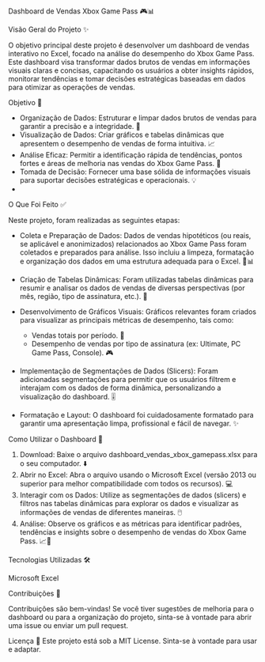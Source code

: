 Dashboard de Vendas Xbox Game Pass 🎮📊

Visão Geral do Projeto ✨

O objetivo principal deste projeto é desenvolver um dashboard de vendas interativo no Excel, focado na análise do desempenho do Xbox Game Pass. Este dashboard visa transformar dados brutos de vendas em informações visuais claras e concisas, capacitando os usuários a obter insights rápidos, monitorar tendências e tomar decisões estratégicas baseadas em dados para otimizar as operações de vendas.

Objetivo 🎯

- Organização de Dados: Estruturar e limpar dados brutos de vendas para garantir a precisão e a integridade. 🧹
- Visualização de Dados: Criar gráficos e tabelas dinâmicas que apresentem o desempenho de vendas de forma intuitiva. 📈
- Análise Eficaz: Permitir a identificação rápida de tendências, pontos fortes e áreas de melhoria nas vendas do Xbox Game Pass. 🔎
- Tomada de Decisão: Fornecer uma base sólida de informações visuais para suportar decisões estratégicas e operacionais. 💡
- 
O Que Foi Feito ✅

Neste projeto, foram realizadas as seguintes etapas:

- Coleta e Preparação de Dados: Dados de vendas hipotéticos (ou reais, se aplicável e anonimizados) relacionados ao Xbox Game Pass foram coletados e preparados para análise.
Isso incluiu a limpeza, formatação e organização dos dados em uma estrutura adequada para o Excel. 🧹📊
- Criação de Tabelas Dinâmicas: Foram utilizadas tabelas dinâmicas para resumir e analisar os dados de vendas de diversas perspectivas (por mês, região, tipo de assinatura, etc.). 🔄
- Desenvolvimento de Gráficos Visuais: Gráficos relevantes foram criados para visualizar as principais métricas de desempenho, tais como:
    - Vendas totais por período. 📅
    - Desempenho de vendas por tipo de assinatura (ex: Ultimate, PC Game Pass, Console). 🎮

- Implementação de Segmentações de Dados (Slicers): Foram adicionadas segmentações para permitir que os usuários filtrem e interajam com os dados de forma dinâmica, personalizando a visualização do dashboard. 🎚️
- Formatação e Layout: O dashboard foi cuidadosamente formatado para garantir uma apresentação limpa, profissional e fácil de navegar. ✨

Como Utilizar o Dashboard 🚀

1. Download: Baixe o arquivo dashboard_vendas_xbox_gamepass.xlsx para o seu computador. ⬇️
2. Abrir no Excel: Abra o arquivo usando o Microsoft Excel (versão 2013 ou superior para melhor compatibilidade com todos os recursos). 💻
3. Interagir com os Dados: Utilize as segmentações de dados (slicers) e filtros nas tabelas dinâmicas para explorar os dados e visualizar as informações de vendas de diferentes maneiras. 🖱️
4. Análise: Observe os gráficos e as métricas para identificar padrões, tendências e insights sobre o desempenho de vendas do Xbox Game Pass. 📈🧠
   
Tecnologias Utilizadas 🛠️

Microsoft Excel

Contribuições 🤝

Contribuições são bem-vindas! 
Se você tiver sugestões de melhoria para o dashboard ou para a organização do projeto, sinta-se à vontade para abrir uma issue ou enviar um pull request.

Licença 📄
Este projeto está sob a MIT License. Sinta-se à vontade para usar e adaptar.
